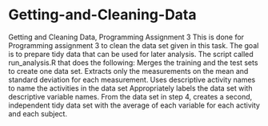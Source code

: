 # Getting-and-Cleaning-Data
Getting and Cleaning Data, Programming Assignment 3
This is done for Programming assignment 3 to clean the data set given in this task. The goal is to prepare tidy data that can be used for later analysis.
The script called run_analysis.R that does the following: 
Merges the training and the test sets to create one data set.
Extracts only the measurements on the mean and standard deviation for each measurement. 
Uses descriptive activity names to name the activities in the data set
Appropriately labels the data set with descriptive variable names. 
From the data set in step 4, creates a second, independent tidy data set with the average of each variable for each activity and each subject.
